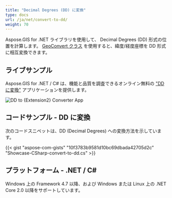 ```yaml
---
title: "Decimal Degrees (DD) に変換"
type: docs
url: /ja/net/convert-to-dd/
weight: 70
---
```


Aspose.GIS for .NET ライブラリを使用して、 Decimal Degrees (DD) 形式の位置を計算します。 [GeoConvert クラス](https://reference.aspose.com/gis/net/aspose.gis/geoconvert) を使用すると、緯度/経度座標を DD 形式に相互変換できます。

## **ライブサンプル**

Aspose.GIS for .NET / C# は、機能と品質を調査できるオンライン無料の ["DD に変換"](https://products.aspose.app/gis/coordinates/convert-to-dd) アプリケーションを提供します。

![DD to {Extension2} Converter App](coordinates.png)

## **コードサンプル - DD に変換**

次のコードスニペットは、DD (Decimal Degrees) への変換方法を示しています。

{{< gist "aspose-com-gists" "10f3783b9581d10bc69dbada42705d2c" "Showcase-CSharp-convert-to-dd.cs" >}}

## **プラットフォーム - .NET / C#**

Windows 上の Framework 4.7 以降、および Windows または Linux 上の .NET Core 2.0 以降をサポートしています。
